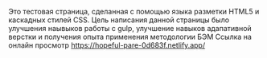 Это тестовая страница, сделанная с помощью языка разметки HTML5 и каскадных стилей CSS. 
Цель написания данной страницы было улучшения наывыков работы с gulp, улучшение навыков адапативной верстки и получения опыта применения методологии БЭМ
Ссылка на онлайн просмотр https://hopeful-pare-0d683f.netlify.app/
